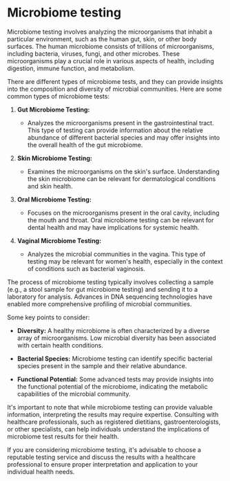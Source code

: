 # Microbiome testing

Microbiome testing involves analyzing the microorganisms that inhabit a particular environment, such as the human gut, skin, or other body surfaces. The human microbiome consists of trillions of microorganisms, including bacteria, viruses, fungi, and other microbes. These microorganisms play a crucial role in various aspects of health, including digestion, immune function, and metabolism.

There are different types of microbiome tests, and they can provide insights into the composition and diversity of microbial communities. Here are some common types of microbiome tests:

1. **Gut Microbiome Testing:**
   - Analyzes the microorganisms present in the gastrointestinal tract. This type of testing can provide information about the relative abundance of different bacterial species and may offer insights into the overall health of the gut microbiome.

2. **Skin Microbiome Testing:**
   - Examines the microorganisms on the skin's surface. Understanding the skin microbiome can be relevant for dermatological conditions and skin health.

3. **Oral Microbiome Testing:**
   - Focuses on the microorganisms present in the oral cavity, including the mouth and throat. Oral microbiome testing can be relevant for dental health and may have implications for systemic health.

4. **Vaginal Microbiome Testing:**
   - Analyzes the microbial communities in the vagina. This type of testing may be relevant for women's health, especially in the context of conditions such as bacterial vaginosis.

The process of microbiome testing typically involves collecting a sample (e.g., a stool sample for gut microbiome testing) and sending it to a laboratory for analysis. Advances in DNA sequencing technologies have enabled more comprehensive profiling of microbial communities.

Some key points to consider:

- **Diversity:** A healthy microbiome is often characterized by a diverse array of microorganisms. Low microbial diversity has been associated with certain health conditions.

- **Bacterial Species:** Microbiome testing can identify specific bacterial species present in the sample and their relative abundance.

- **Functional Potential:** Some advanced tests may provide insights into the functional potential of the microbiome, indicating the metabolic capabilities of the microbial community.

It's important to note that while microbiome testing can provide valuable information, interpreting the results may require expertise. Consulting with healthcare professionals, such as registered dietitians, gastroenterologists, or other specialists, can help individuals understand the implications of microbiome test results for their health.

If you are considering microbiome testing, it's advisable to choose a reputable testing service and discuss the results with a healthcare professional to ensure proper interpretation and application to your individual health needs.